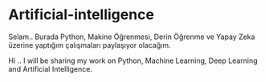 # Artificial-intelligence

Selam.. Burada Python, Makine Öğrenmesi, Derin Öğrenme ve Yapay Zeka üzerine yaptığım çalışmaları paylaşıyor olacağım.

Hi .. I will be sharing my work on Python, Machine Learning, Deep Learning and Artificial Intelligence.

